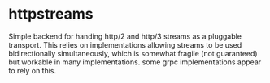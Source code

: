 httpstreams
===========

Simple backend for handing http/2 and http/3 streams as a pluggable transport.
This relies on implementations allowing streams to be used bidirectionally
simultaneously, which is somewhat fragile (not guaranteed) but workable in many implementations.
some grpc implementations appear to rely on this.
